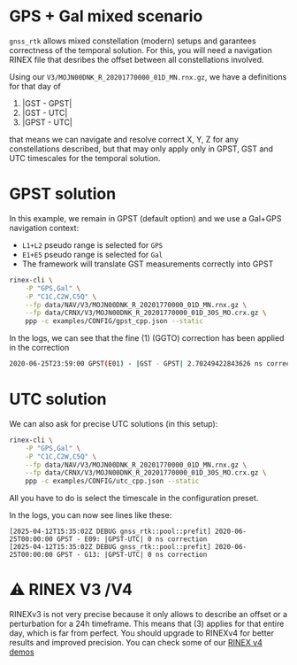 GPS + Gal mixed scenario
========================

`gnss_rtk` allows mixed constellation (modern) setups and garantees correctness of the temporal solution. For this, you will need a navigation RINEX file that desribes the offset between all constellations involved.

Using our `V3/MOJN00DNK_R_20201770000_01D_MN.rnx.gz`, we have a definitions for that day of

1. |GST - GPST|
2. |GST - UTC|
3. |GPST - UTC|

that means we can navigate and resolve correct X, Y, Z for any constellations described, but that may only apply only in GPST, GST and UTC timescales for the temporal solution.

GPST solution
=============

In this example, we remain in GPST (default option) and we use a Gal+GPS navigation context:

- `L1+L2` pseudo range is selected for `GPS`
- `E1+E5` pseudo range is selected for `Gal`
- The framework will translate GST measurements correctly into GPST

```bash
rinex-cli \
    -P "GPS,Gal" \
    -P "C1C,C2W,C5Q" \
    --fp data/NAV/V3/MOJN00DNK_R_20201770000_01D_MN.rnx.gz \
    --fp data/CRNX/V3/MOJN00DNK_R_20201770000_01D_30S_MO.crx.gz \
    ppp -c examples/CONFIG/gpst_cpp.json --static
```

In the logs, we can see that the fine (1) (GGTO) correction has been applied in the correction

```bash
2020-06-25T23:59:00 GPST(E01) - |GST - GPST| 2.70249422843626 ns correction
```

UTC solution
============

We can also ask for precise UTC solutions (in this setup):

```bash
rinex-cli \
    -P "GPS,Gal" \
    -P "C1C,C2W,C5Q" \
    --fp data/NAV/V3/MOJN00DNK_R_20201770000_01D_MN.rnx.gz \
    --fp data/CRNX/V3/MOJN00DNK_R_20201770000_01D_30S_MO.crx.gz \
    ppp -c examples/CONFIG/utc_cpp.json --static
```

All you have to do is select the timescale in the configuration preset.

In the logs, you can now see lines like these:

```
[2025-04-12T15:35:02Z DEBUG gnss_rtk::pool::prefit] 2020-06-25T00:00:00 GPST - E09: |GPST-UTC| 0 ns correction
[2025-04-12T15:35:02Z DEBUG gnss_rtk::pool::prefit] 2020-06-25T00:00:00 GPST - G13: |GPST-UTC| 0 ns correction
```

:warning: RINEX V3 /V4
======================

RINEXv3 is not very precise because it only allows to describe an offset or a perturbation for a 24h timeframe. This means that (3) applies for that entire day, which is far from perfect. You should upgrade to RINEXv4 for better results and improved precision. You can check some of our [RINEX v4 demos](../)
